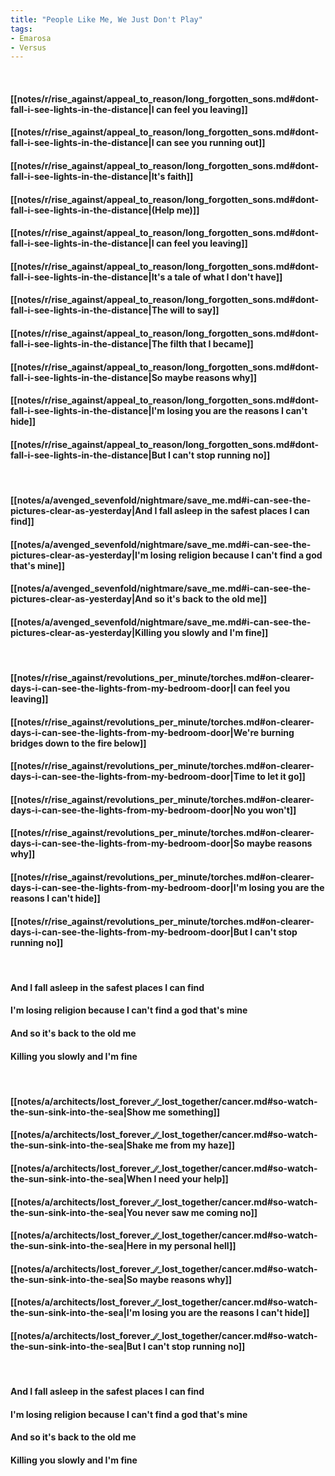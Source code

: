 ```yaml
---
title: "People Like Me, We Just Don't Play"
tags:
- Emarosa
- Versus
---
```

&nbsp;
#### [[notes/r/rise_against/appeal_to_reason/long_forgotten_sons.md#dont-fall-i-see-lights-in-the-distance|I can feel you leaving]]
#### [[notes/r/rise_against/appeal_to_reason/long_forgotten_sons.md#dont-fall-i-see-lights-in-the-distance|I can see you running out]]
#### [[notes/r/rise_against/appeal_to_reason/long_forgotten_sons.md#dont-fall-i-see-lights-in-the-distance|It's faith]]
#### [[notes/r/rise_against/appeal_to_reason/long_forgotten_sons.md#dont-fall-i-see-lights-in-the-distance|(Help me)]]
#### [[notes/r/rise_against/appeal_to_reason/long_forgotten_sons.md#dont-fall-i-see-lights-in-the-distance|I can feel you leaving]]
#### [[notes/r/rise_against/appeal_to_reason/long_forgotten_sons.md#dont-fall-i-see-lights-in-the-distance|It's a tale of what I don't have]]
#### [[notes/r/rise_against/appeal_to_reason/long_forgotten_sons.md#dont-fall-i-see-lights-in-the-distance|The will to say]]
#### [[notes/r/rise_against/appeal_to_reason/long_forgotten_sons.md#dont-fall-i-see-lights-in-the-distance|The filth that I became]]
#### [[notes/r/rise_against/appeal_to_reason/long_forgotten_sons.md#dont-fall-i-see-lights-in-the-distance|So maybe reasons why]]
#### [[notes/r/rise_against/appeal_to_reason/long_forgotten_sons.md#dont-fall-i-see-lights-in-the-distance|I'm losing you are the reasons I can't hide]]
#### [[notes/r/rise_against/appeal_to_reason/long_forgotten_sons.md#dont-fall-i-see-lights-in-the-distance|But I can't stop running no]]
&nbsp;
#### [[notes/a/avenged_sevenfold/nightmare/save_me.md#i-can-see-the-pictures-clear-as-yesterday|And I fall asleep in the safest places I can find]]
#### [[notes/a/avenged_sevenfold/nightmare/save_me.md#i-can-see-the-pictures-clear-as-yesterday|I'm losing religion because I can't find a god that's mine]]
#### [[notes/a/avenged_sevenfold/nightmare/save_me.md#i-can-see-the-pictures-clear-as-yesterday|And so it's back to the old me]]
#### [[notes/a/avenged_sevenfold/nightmare/save_me.md#i-can-see-the-pictures-clear-as-yesterday|Killing you slowly and I'm fine]]
&nbsp;
#### [[notes/r/rise_against/revolutions_per_minute/torches.md#on-clearer-days-i-can-see-the-lights-from-my-bedroom-door|I can feel you leaving]]
#### [[notes/r/rise_against/revolutions_per_minute/torches.md#on-clearer-days-i-can-see-the-lights-from-my-bedroom-door|We're burning bridges down to the fire below]]
#### [[notes/r/rise_against/revolutions_per_minute/torches.md#on-clearer-days-i-can-see-the-lights-from-my-bedroom-door|Time to let it go]]
#### [[notes/r/rise_against/revolutions_per_minute/torches.md#on-clearer-days-i-can-see-the-lights-from-my-bedroom-door|No you won't]]
#### [[notes/r/rise_against/revolutions_per_minute/torches.md#on-clearer-days-i-can-see-the-lights-from-my-bedroom-door|So maybe reasons why]]
#### [[notes/r/rise_against/revolutions_per_minute/torches.md#on-clearer-days-i-can-see-the-lights-from-my-bedroom-door|I'm losing you are the reasons I can't hide]]
#### [[notes/r/rise_against/revolutions_per_minute/torches.md#on-clearer-days-i-can-see-the-lights-from-my-bedroom-door|But I can't stop running no]]
&nbsp;
#### And I fall asleep in the safest places I can find
#### I'm losing religion because I can't find a god that's mine
#### And so it's back to the old me
#### Killing you slowly and I'm fine
&nbsp;
#### [[notes/a/architects/lost_forever_∕∕_lost_together/cancer.md#so-watch-the-sun-sink-into-the-sea|Show me something]]
#### [[notes/a/architects/lost_forever_∕∕_lost_together/cancer.md#so-watch-the-sun-sink-into-the-sea|Shake me from my haze]]
#### [[notes/a/architects/lost_forever_∕∕_lost_together/cancer.md#so-watch-the-sun-sink-into-the-sea|When I need your help]]
#### [[notes/a/architects/lost_forever_∕∕_lost_together/cancer.md#so-watch-the-sun-sink-into-the-sea|You never saw me coming no]]
#### [[notes/a/architects/lost_forever_∕∕_lost_together/cancer.md#so-watch-the-sun-sink-into-the-sea|Here in my personal hell]]
#### [[notes/a/architects/lost_forever_∕∕_lost_together/cancer.md#so-watch-the-sun-sink-into-the-sea|So maybe reasons why]]
#### [[notes/a/architects/lost_forever_∕∕_lost_together/cancer.md#so-watch-the-sun-sink-into-the-sea|I'm losing you are the reasons I can't hide]]
#### [[notes/a/architects/lost_forever_∕∕_lost_together/cancer.md#so-watch-the-sun-sink-into-the-sea|But I can't stop running no]]
&nbsp;
#### And I fall asleep in the safest places I can find
#### I'm losing religion because I can't find a god that's mine
#### And so it's back to the old me
#### Killing you slowly and I'm fine
